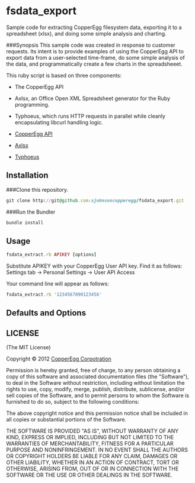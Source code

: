 fsdata_export
=============

Sample code for extracting CopperEgg filesystem data, exporting it to a spreadsheet (xlsx), and doing some simple analysis and charting.

###Synopsis
This sample code was created in response to customer requests. Its intent is to provide examples of using the CopperEgg API to export data from a user-selected time-frame, do some simple analysis of the data, and programmatically create a few charts in the spreadsheeet.    

This ruby script is based on three components:   
* The CopperEgg API   
* Axlsx, an Office Open XML Spreadsheet generator for the Ruby programming.   
* Typhoeus, which runs HTTP requests in parallel while cleanly encapsulating libcurl handling logic. 

* [CopperEgg API](http://dev.copperegg.com/)
* [Axlsx](https://github.com/randym/axlsx)
* [Typhoeus](https://github.com/typhoeus/typhoeus)


## Installation

###Clone this repository.

```ruby
git clone http://git@github.com:sjohnsoncopperegg/fsdata_export.git
```

###Run the Bundler

```ruby
bundle install
```

## Usage

```ruby
fsdata_extract.rb APIKEY [options]
```
Substitute APIKEY with your CopperEgg User API key. Find it as follows:   
Settings tab -> Personal Settings -> User API Access

Your command line will appear as follows:

```ruby
fsdata_extract.rb '1234567890123456'
```
    
## Defaults and Options

##  LICENSE

(The MIT License)

Copyright © 2012 [CopperEgg Corpotration](http://copperegg.com)

Permission is hereby granted, free of charge, to any person obtaining a
copy of this software and associated documentation files (the "Software"),
to deal in the Software without restriction, including without
limitation the rights to use, copy, modify, merge, publish, distribute,
sublicense, and/or sell copies of the Software, and to permit persons
to whom the Software is furnished to do so, subject to the following conditions:

The above copyright notice and this permission notice shall be included
in all copies or substantial portions of the Software.

THE SOFTWARE IS PROVIDED "AS IS", WITHOUT WARRANTY OF ANY KIND, EXPRESS
OR IMPLIED, INCLUDING BUT NOT LIMITED TO THE WARRANTIES OF MERCHANTABILITY,
FITNESS FOR A PARTICULAR PURPOSE AND NONINFRINGEMENT. IN NO EVENT SHALL
THE AUTHORS OR COPYRIGHT HOLDERS BE LIABLE FOR ANY CLAIM, DAMAGES OR
OTHER LIABILITY, WHETHER IN AN ACTION OF CONTRACT, TORT OR OTHERWISE,
ARISING FROM, OUT OF OR IN CONNECTION WITH THE SOFTWARE OR THE USE OR
OTHER DEALINGS IN THE SOFTWARE.
